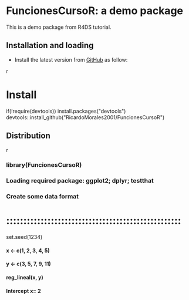 FuncionesCursoR: a demo package
===============================================

This is a demo package from R4DS tutorial.


Installation and loading
------------------------

-   Install the latest version from [GitHub](https://github.com/RicardoMorales2001/Paquetesfunciones/tree/main/FuncionesCursoR) as follow:

 r
# Install
if(!require(devtools)) install.packages("devtools")
devtools::install_github("RicardoMorales2001/FuncionesCursoR")


Distribution
------------

 r
### library(FuncionesCursoR)
### Loading required package: ggplot2; dplyr; testthat
### Create some data format
# :::::::::::::::::::::::::::::::::::::::::::::::::::
set.seed(1234)
#### x <- c(1, 2, 3, 4, 5)
#### y <- c(3, 5, 7, 9, 11)
#### reg_lineal(x, y)
#### Intercept x= 2
